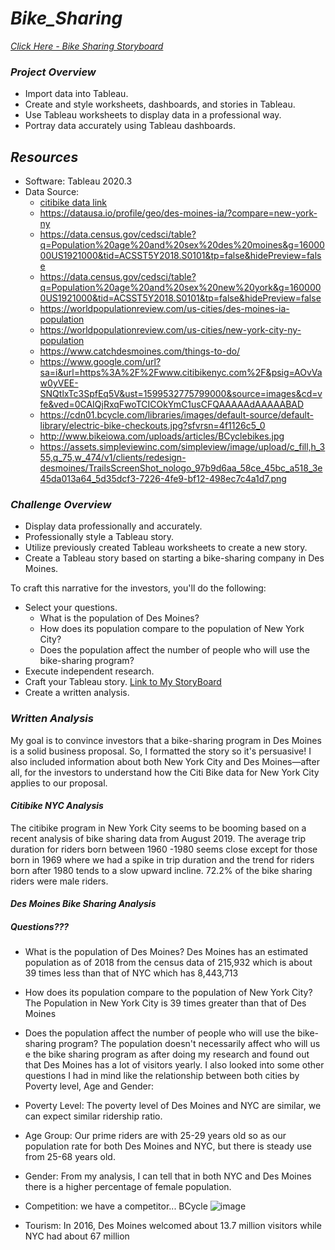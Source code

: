 # ***Bike_Sharing***

*[Click Here - Bike Sharing Storyboard]()*

### ***Project Overview***

  * Import data into Tableau.
  * Create and style worksheets, dashboards, and stories in Tableau.
  * Use Tableau worksheets to display data in a professional way.
  * Portray data accurately using Tableau dashboards.

## ***Resources***

  * Software: Tableau 2020.3
  * Data Source: 
    * [citibike data link](https://s3.amazonaws.com/tripdata/201908-citibike-tripdata.csv.zip)
    * https://datausa.io/profile/geo/des-moines-ia/?compare=new-york-ny 
    * https://data.census.gov/cedsci/table?q=Population%20age%20and%20sex%20des%20moines&g=1600000US1921000&tid=ACSST5Y2018.S0101&tp=false&hidePreview=false
    * https://data.census.gov/cedsci/table?q=Population%20age%20and%20sex%20new%20york&g=1600000US1921000&tid=ACSST5Y2018.S0101&tp=false&hidePreview=false
    * https://worldpopulationreview.com/us-cities/des-moines-ia-population
    * https://worldpopulationreview.com/us-cities/new-york-city-ny-population
    * https://www.catchdesmoines.com/things-to-do/
    * https://www.google.com/url?sa=i&url=https%3A%2F%2Fwww.citibikenyc.com%2F&psig=AOvVaw0yVEE-SNQtlxTc3SpfEq5V&ust=1599532775799000&source=images&cd=vfe&ved=0CAIQjRxqFwoTCICOkYmC1usCFQAAAAAdAAAAABAD
    * https://cdn01.bcycle.com/libraries/images/default-source/default-library/electric-bike-checkouts.jpg?sfvrsn=4f1126c5_0
    * http://www.bikeiowa.com/uploads/articles/BCyclebikes.jpg
    * https://assets.simpleviewinc.com/simpleview/image/upload/c_fill,h_355,q_75,w_474/v1/clients/redesign-desmoines/TrailsScreenShot_nologo_97b9d6aa_58ce_45bc_a518_3e45da013a64_5d35dcf3-7226-4fe9-bf12-498ec7c4a1d7.png

### ***Challenge Overview***

  * Display data professionally and accurately.
  * Professionally style a Tableau story.
  * Utilize previously created Tableau worksheets to create a new story.
  * Create a Tableau story based on starting a bike-sharing company in Des Moines.
  
  To craft this narrative for the investors, you'll do the following:

  * Select your questions. 
    * What is the population of Des Moines? 
    * How does its population compare to the population of New York City? 
    * Does the population affect the number of people who will use the bike-sharing program?
  * Execute independent research.
  * Craft your Tableau story.
      [Link to My StoryBoard]()
  * Create a written analysis. 

### ***Written Analysis***
My goal is to convince investors that a bike-sharing program in Des Moines is a solid business proposal. So, I formatted the story so it's persuasive! I also included information about both New York City and Des Moines—after all, for the investors to understand how the Citi Bike data for New York City applies to our proposal.

#### ***Citibike NYC Analysis***
The citibike program in New York City seems to be booming based on a recent analysis of bike sharing data from August 2019. The average trip duration for riders born between 1960 -1980 seems close except for those born in 1969 where we had a spike in trip duration and the trend for riders born after 1980 tends to a slow upward incline. 72.2% of the bike sharing riders were male riders.

#### ***Des Moines Bike Sharing Analysis***
##### ***Questions???***

  * What is the population of Des Moines? 
  Des Moines has an estimated population as of 2018 from the census data of 215,932 which is about 39 times less than that of NYC which has 8,443,713 
  * How does its population compare to the population of New York City? 
    The Population in New York City is 39 times greater than that of Des Moines
  * Does the population affect the number of people who will use the bike-sharing program?
  The population doesn't necessarily affect who will us e the bike sharing program as after doing my research and found out that Des Moines has a lot of visitors yearly.
I also looked into some other questions I had in mind like the relationship between both cities by Poverty level, Age and Gender:
  
  * Poverty Level: The poverty level of Des Moines and NYC are similar, we can expect similar ridership ratio.
  
  * Age Group: Our prime riders are with 25-29 years old so as our population rate for both Des Moines and NYC, but there is steady use from 25-68 years old.
  
  * Gender: From my analysis, I can tell that in both NYC and Des Moines there is a higher percentage of female population.
  
  * Competition: we have a competitor... BCycle
  ![image]()
  * Tourism: In 2016, Des Moines welcomed about 13.7 million visitors while NYC had about 67 million
  
  
  
